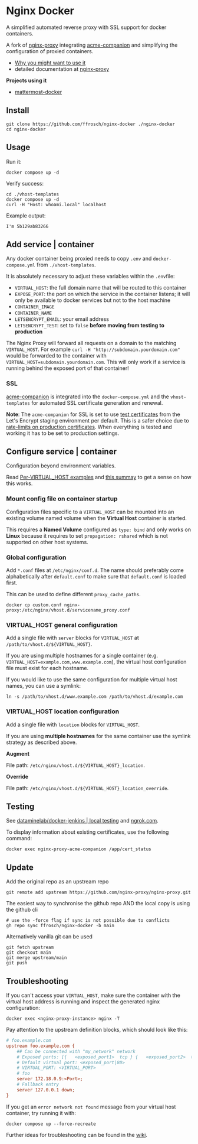 # Nginx Docker

A simplified automated reverse proxy with SSL support for docker containers.

A fork of [nginx-proxy](https://github.com/nginx-proxy/nginx-proxy) integrating [acme-companion](https://github.com/nginx-proxy/acme-companion) and simplifying the configuration of proxied containers.

- [Why you might want to use it](http://jasonwilder.com/blog/2014/03/25/automated-nginx-reverse-proxy-for-docker/)
- detailed documentation at [nginx-proxy](https://github.com/nginx-proxy/nginx-proxy)

**Projects using it**

- [mattermost-docker](https://github.com/ffrosch/mattermost-docker)

## Install

```shell
git clone https://github.com/ffrosch/nginx-docker ./nginx-docker
cd nginx-docker
```

## Usage

Run it:

```console
docker compose up -d
```

Verify success:

```console
cd ./vhost-templates
docker compose up -d
curl -H "Host: whoami.local" localhost
```

Example output:

```console
I'm 5b129ab83266
```

## Add service | container

Any docker container being proxied needs to copy `.env` and `docker-compose.yml` from `./vhost-templates`.

It is absolutely necessary to adjust these variables within the `.env`file:

- `VIRTUAL_HOST`: the full domain name that will be routed to this container
- `EXPOSE_PORT`: the port on which the service in the container listens; it will only be available to docker services but not to the host machine
- `CONTAINER_IMAGE`
- `CONTAINER_NAME`
- `LETSENCRYPT_EMAIL`: your email address
- `LETSENCRYPT_TEST`: set to `false` **before moving from testing to production**

The Nginx Proxy will forward all requests on a domain to the matching `VIRTUAL_HOST`. For example `curl -H "http://subdomain.yourdomain.com"` would be forwarded to the container with `VIRTUAL_HOST=subdomain.yourdomain.com`. This will only work if a service is running behind the exposed port of that container!

### SSL

[acme-companion](https://github.com/nginx-proxy/acme-companion) is integrated into the `docker-compose.yml` and the `vhost-templates` for automated SSL certificate generation and renewal.

**Note**: The `acme-companion` for SSL is set to use [test certificates](https://github.com/nginx-proxy/acme-companion/blob/main/docs/Let's-Encrypt-and-ACME.md#test-certificates) from the Let's Encrypt staging environment per default. This is a safer choice due to [rate-limits on production certificates](https://letsencrypt.org/docs/rate-limits/). When everything is tested and working it has to be set to production settings.

## Configure service | container

Configuration beyond environment variables.

Read [Per-VIRTUAL_HOST examples](https://github.com/nginx-proxy/nginx-proxy/discussions/1643) and [this summay](https://github.com/nginx-proxy/nginx-proxy/issues/1398#issuecomment-587717134) to get a sense on how this works.

### Mount config file on container startup

Configuration files specific to a `VIRTUAL_HOST` can be mounted into an existing volume named volume when the **Virtual Host** container is started.

This requires a **Named Volume** configured as `type: bind` and only works on **Linux** because it requires to set `propagation: rshared` which is not supported on other host systems.

### Global configuration

Add `*.conf` files at `/etc/nginx/conf.d`. The name should preferably come alphabetically after `default.conf` to make sure that `default.conf` is loaded first.

This can be used to define different `proxy_cache_paths`.

```shell
docker cp custom.conf nginx-proxy:/etc/nginx/vhost.d/servicename_proxy.conf
```

### VIRTUAL_HOST general configuration

Add a single file with `server` blocks for `VIRTUAL_HOST` at `/path/to/vhost.d/${VIRTUAL_HOST}`.

If you are using multiple hostnames for a single container (e.g. `VIRTUAL_HOST=example.com,www.example.com`), the virtual host configuration file must exist for each hostname.

If you would like to use the same configuration for multiple virtual host names, you can use a symlink:

```shell
ln -s /path/to/vhost.d/www.example.com /path/to/vhost.d/example.com
```

### VIRTUAL_HOST location configuration

Add a single file with `location` blocks for `VIRTUAL_HOST`.

If you are using **multiple hostnames** for the same container use the symlink strategy as described above.

**Augment**

File path: `/etc/nginx/vhost.d/${VIRTUAL_HOST}_location`.

**Override**

File path: `/etc/nginx/vhost.d/${VIRTUAL_HOST}_location_override`.

## Testing

See [dataminelab/docker-jenkins | local testing](https://github.com/dataminelab/docker-jenkins-nginx-letsencrypt#local-testing) and [ngrok.com](https://ngrok.com/).

To display information about existing certificates, use the following command:

```shell
docker exec nginx-proxy-acme-companion /app/cert_status
```

## Update

Add the original repo as an upstream repo

```shell
git remote add upstream https://github.com/nginx-proxy/nginx-proxy.git
```

The easiest way to synchronise the github repo AND the local copy is using the github cli

```shell
# use the -force flag if sync is not possible due to conflicts
gh repo sync ffrosch/nginx-docker -b main
```

Alternatively vanilla git can be used

```shell
git fetch upstream
git checkout main
git merge upstream/main
git push
```

## Troubleshooting

If you can't access your `VIRTUAL_HOST`, make sure the container with the virtual host address is running and inspect the generated nginx configuration:

```shell
docker exec <nginx-proxy-instance> nginx -T
```

Pay attention to the upstream definition blocks, which should look like this:

```ini
# foo.example.com
upstream foo.example.com {
	## Can be connected with "my_network" network
	# Exposed ports: [{   <exposed_port1>  tcp } {   <exposed_port2>  tcp } ...]
	# Default virtual port: <exposed_port|80>
	# VIRTUAL_PORT: <VIRTUAL_PORT>
	# foo
	server 172.18.0.9:<Port>;
	# Fallback entry
	server 127.0.0.1 down;
}
```

If you get an `error network not found` message from your virtual host container, try running it with:

```shell
docker compose up --force-recreate
```

Further ideas for troubleshooting can be found in the [wiki](https://github.com/nginx-proxy/nginx-proxy/wiki/Troubleshooting).
